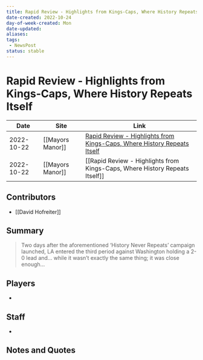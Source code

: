 ```yaml
---
title: Rapid Review - Highlights from Kings-Caps, Where History Repeats Itself
date-created: 2022-10-24
day-of-week-created: Mon
date-updated: 
aliases: 
tags:
 - NewsPost
status: stable
---
```


# Rapid Review - Highlights from Kings-Caps, Where History Repeats Itself

| Date       | Site             | Link                                                                                                                                                                        |
| ---------- | ---------------- | --------------------------------------------------------------------------------------------------------------------------------------------------------------------------- |
| 2022-10-22 | [[Mayors Manor]] | [Rapid Review - Highlights from Kings-Caps, Where History Repeats Itself](https://mayorsmanor.com/2022/10/rapid-review-highlights-kings-caps-where-history-repeats-itself/) |
| 2022-10-22 | [[Mayors Manor]] | [[Rapid Review - Highlights from Kings-Caps, Where History Repeats Itself]]                                                                                                 |

## Contributors
- [[David Hofreiter]]


## Summary
> Two days after the aforementioned ‘History Never Repeats’ campaign launched, LA entered the third period against Washington holding a 2-0 lead and… while it wasn’t exactly the same thing; it was close enough…


## Players
- 


## Staff
- 


## Notes and Quotes
> 

